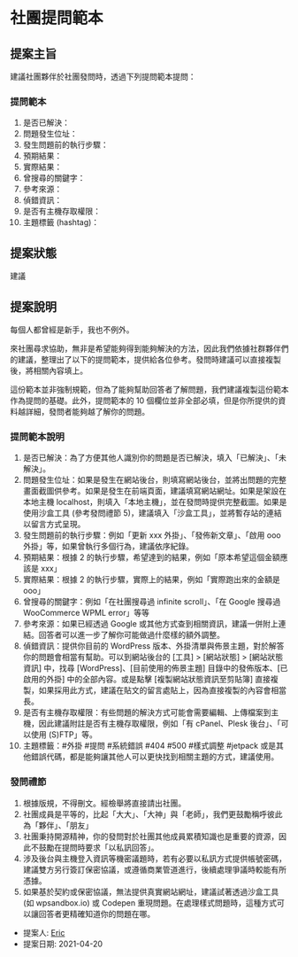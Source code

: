 # 社團提問範本

## 提案主旨

建議社團夥伴於社團發問時，透過下列提問範本提問：

### 提問範本

1. 是否已解決：
1. 問題發生位址：
1. 發生問題前的執行步驟：
1. 預期結果：
1. 實際結果：
1. 曾搜尋的關鍵字：
1. 參考來源：
1. 偵錯資訊：
1. 是否有主機存取權限：
1. 主題標籤 (hashtag)：

## 提案狀態

建議

## 提案說明

每個人都曾經是新手，我也不例外。

來社團尋求協助，無非是希望能夠得到能夠解決的方法，因此我們依據社群夥伴們的建議，整理出了以下的提問範本，提供給各位參考。發問時建議可以直接複製後，將相關內容填上。

這份範本並非強制規範，但為了能夠幫助回答者了解問題，我們建議複製這份範本作為提問的基礎。此外，提問範本的 10 個欄位並非全部必填，但是你所提供的資料越詳細，發問者能夠越了解你的問題。

### 提問範本說明

1. 是否已解決：為了方便其他人識別你的問題是否已解決，填入「已解決」、「未解決」。
1. 問題發生位址：如果是發生在網站後台，則填寫網站後台，並將出問題的完整畫面截圖供參考。如果是發生在前端頁面，建議填寫網站網址。如果是架設在本地主機 localhost，則填入「本地主機」，並在發問時提供完整截圖。如果是使用沙盒工具 (參考發問禮節 5)，建議填入「沙盒工具」，並將暫存站的連結以留言方式呈現。
1. 發生問題前的執行步驟：例如「更新 xxx 外掛」、「發佈新文章」、「啟用 ooo 外掛」等，如果曾執行多個行為，建議依序紀錄。
1. 預期結果：根據 2 的執行步驟，希望達到的結果，例如「原本希望這個金額應該是 xxx」
1. 實際結果：根據 2 的執行步驟，實際上的結果，例如「實際跑出來的金額是 ooo」
1. 曾搜尋的關鍵字：例如「在社團搜尋過 infinite scroll」、「在 Google 搜尋過 WooCommerce WPML error」等等
1. 參考來源：如果已經透過 Google 或其他方式查到相關資訊，建議一併附上連結。回答者可以進一步了解你可能做過什麼樣的額外調整。
1. 偵錯資訊：提供你目前的 WordPress 版本、外掛清單與佈景主題，對於解答你的問題會相當有幫助。可以到網站後台的 \[工具\] > \[網站狀態\] > \[網站狀態資訊\] 中，找尋 \[WordPress\]、\[目前使用的佈景主題\] 目錄中的發佈版本、\[已啟用的外掛\] 中的全部內容。或是點擊 \[複製網站狀態資訊至剪貼簿\] 直接複製，如果採用此方式，建議在貼文的留言處貼上，因為直接複製的內容會相當長。
1. 是否有主機存取權限：有些問題的解決方式可能會需要編輯、上傳檔案到主機，因此建議附註是否有主機存取權限，例如「有 cPanel、Plesk 後台」、「可以使用 (S)FTP」等。
1. 主題標籤：\#外掛 \#提問 \#系統錯誤 \#404 \#500 \#樣式調整 \#jetpack 或是其他錯誤代碼，都是能夠讓其他人可以更快找到相關主題的方式，建議使用。

### 發問禮節

1. 根據版規，不得刪文。經檢舉將直接請出社團。
1. 社團成員是平等的，比起「大大」、「大神」與「老師」，我們更鼓勵稱呼彼此為「夥伴」、「朋友」
1. 社團秉持開源精神，你的發問對於社團其他成員累積知識也是重要的資源，因此不鼓勵在提問時要求「以私訊回答」。
1. 涉及後台與主機登入資訊等機密議題時，若有必要以私訊方式提供帳號密碼，建議雙方另行簽訂保密協議，或遵循商業管道進行，後續處理爭議時較能有所憑據。
1. 如果基於契約或保密協議，無法提供真實網站網址，建議試著透過沙盒工具 (如 wpsandbox.io) 或 Codepen 重現問題。在處理樣式問題時，這種方式可以讓回答者更精確知道你的問題在哪。

* 提案人: [Eric](https://github.com/huanyichuang/)
* 提案日期: 2021-04-20